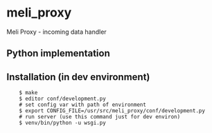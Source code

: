 meli_proxy
===
Meli Proxy - incoming data handler

Python implementation
---

Installation (in dev environment)
----
```
	$ make
	$ editor conf/development.py
	# set config var with path of environment
	$ export CONFIG_FILE=/usr/src/meli_proxy/conf/development.py
	# run server (use this command just for dev environ)
	$ venv/bin/python -u wsgi.py
```
